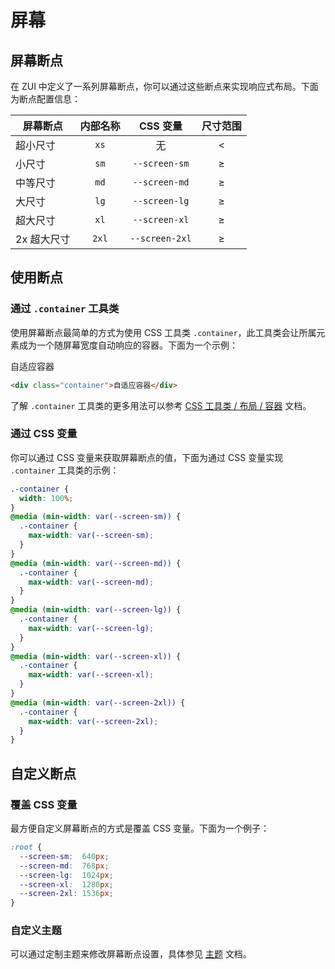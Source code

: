# 屏幕

## 屏幕断点

在 ZUI 中定义了一系列屏幕断点，你可以通过这些断点来实现响应式布局。下面为断点配置信息：

| 屏幕断点 | 内部名称 | CSS 变量 | 尺寸范围 |
| --- | :---: | :---: | :---: |
| 超小尺寸 | `xs` | 无 | < <CssPropValue prop="--screen-sm" target="body" /> |
| 小尺寸 | `sm` | `--screen-sm` | ≥ <CssPropValue prop="--screen-sm" target="body" /> |
| 中等尺寸 | `md` | `--screen-md` | ≥ <CssPropValue prop="--screen-md" target="body" /> |
| 大尺寸 | `lg` | `--screen-lg` | ≥ <CssPropValue prop="--screen-lg" target="body" /> |
| 超大尺寸 | `xl` | `--screen-xl` | ≥ <CssPropValue prop="--screen-xl" target="body" /> |
| 2x 超大尺寸 | `2xl` | `--screen-2xl` | ≥ <CssPropValue prop="--screen-2xl" target="body" /> |

## 使用断点

### 通过 `.container` 工具类

使用屏幕断点最简单的方式为使用 CSS 工具类 `.container`，此工具类会让所属元素成为一个随屏幕宽度自动响应的容器。下面为一个示例：

<Example>
  <div class="container p-4 secondary">自适应容器</div>
</Example>

```html
<div class="container">自适应容器</div>
```

了解 `.container` 工具类的更多用法可以参考 [CSS 工具类 / 布局 / 容器](/utilities/layout/utilities/container) 文档。

### 通过 CSS 变量

你可以通过 CSS 变量来获取屏幕断点的值，下面为通过 CSS 变量实现 `.container` 工具类的示例：

```css
.-container {
  width: 100%;
}
@media (min-width: var(--screen-sm)) {
  .-container {
    max-width: var(--screen-sm);
  }
}
@media (min-width: var(--screen-md)) {
  .-container {
    max-width: var(--screen-md);
  }
}
@media (min-width: var(--screen-lg)) {
  .-container {
    max-width: var(--screen-lg);
  }
}
@media (min-width: var(--screen-xl)) {
  .-container {
    max-width: var(--screen-xl);
  }
}
@media (min-width: var(--screen-2xl)) {
  .-container {
    max-width: var(--screen-2xl);
  }
}
```

## 自定义断点

### 覆盖 CSS 变量

最方便自定义屏幕断点的方式是覆盖 CSS 变量。下面为一个例子：

```css
:root {
  --screen-sm:  640px;
  --screen-md:  768px;
  --screen-lg:  1024px;
  --screen-xl:  1280px;
  --screen-2xl: 1536px;
}
```

### 自定义主题

可以通过定制主题来修改屏幕断点设置，具体参见 [主题](/guide/theme/) 文档。
